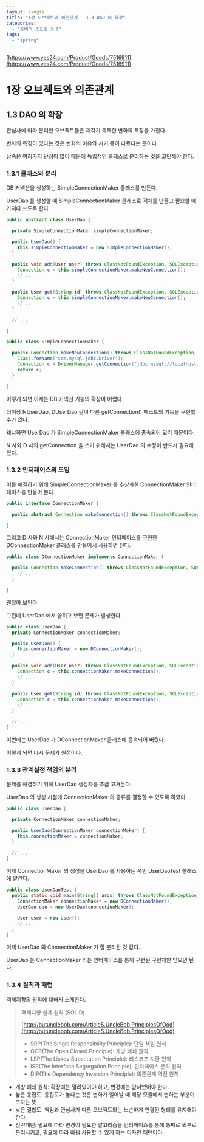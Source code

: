 ```yaml
---
layout: single
title: "1장 오브젝트와 의존관계 - 1.3 DAO 의 확장"
categories:
  - "토비의 스프링 3.1"
tags:
  - "spring"
---
```


[https://www.yes24.com/Product/Goods/7516911](https://www.yes24.com/Product/Goods/7516911)

# 1장 오브젝트와 의존관계

## 1.3 DAO 의 확장

관심사에 따라 분리한 오브젝트들은 제각기 독특한 변화의 특징을 가진다.

변화의 특징이 있다는 것은 변화의 이유와 시기 등이 다르다는 뜻이다.

상속은 여러가지 단점이 많이 때문에 독립적인 클래스로 분리하는 것을 고민해야 한다.

### 1.3.1 클래스의 분리

DB 커넥션을 생성하는 SimpleConnectionMaker 클래스를 만든다.

UserDao 를 생성할 때 SimpleConnectionMaker 클래스로 객체를 만들고 필요할 때 가져다 쓰도록 한다.

```java
public abstract class UserDao {

  private SimpleConnectionMaker simpleConnectionMaker;

  public UserDao() {
    this.simpleConnectionMaker = new SimpleConnectionMaker();
  }

  public void add(User user) throws ClassNotFoundException, SQLException {
    Connection c = this.simpleConnectionMaker.makeNewConnection();
    // ...
  }

  public User get(String id) throws ClassNotFoundException, SQLException {
    Connection c = this.simpleConnectionMaker.makeNewConnection();
    // ...
  }

  // ...

}
```

```java
public class SimpleConnectionMaker {

  public Connection makeNewConnection() throws ClassNotFoundException, SQLException {
    Class.forName("com.mysql.jdbc.Driver");
    Connection c = DriverManager.getConnection("jdbc:mysql://localhost/springbook?characterEncoding=UTF-8", "spring", "book");
    return c;
  }

}
```

이렇게 되면 이제는 DB 커넥션 기능의 확장이 어렵다.

더이상 NUserDao, DUserDao 같이 다른 getConnection() 메소드의 기능을 구현할 수가 없다.

왜냐하면 UserDao 가 SimpleConnectionMaker 클래스에 종속되어 있기 때문이다.

N 사와 D 사의 getConnection 을 쓰기 위해서는 UserDao 의 수정이 반드시 필요해졌다.

### 1.3.2 인터페이스의 도입

이를 해결하기 위해 SimpleConnectionMaker 를 추상화한 ConnectionMaker 인터페이스를 만들어 본다.

```java
public interface ConnectionMaker {

  public abstract Connection makeConnection() throws ClassNotFoundException, SQLException;

}
```

그리고 D 사와 N 사에서는 ConnectionMaker 인터페이스를 구현한 DConnectionMaker 클래스를 만들어서 사용하면 된다.

```java
public class DConnectionMaker implements ConnectionMaker {

  public Connection makeConnection() throws ClassNotFoundException, SQLException {
    // ...
  }

}
```

괜찮아 보인다.

그런데 UserDao 에서 쓸려고 보면 문제가 발생한다.

```java
public class UserDao {
  private ConnectionMaker connectionMaker;

  public UserDao() {
    this.connectionMaker = new DConnectionMaker();
  }

  public void add(User user) throws ClassNotFoundException, SQLException {
    Connection c = this.connectionMaker.makeConnection();
    // ...
  }

  public User get(String id) throws ClassNotFoundException, SQLException {
    Connection c = this.connectionMaker.makeConnection();
    // ...
  }

  // ...
}
```

이번에는 UserDao 가 DConnectionMaker 클래스에 종속되어 버렸다.

이렇게 되면 다시 문제가 원점이다.

### 1.3.3 관계설정 책임의 분리

문제를 해결하기 위해 UserDao 생성자를 조금 고쳐본다.

UserDao 의 생성 시점에 ConnectionMaker 의 종류를 결정할 수 있도록 하였다.

```java
public class UserDao {

  private ConnectionMaker connectionMaker;

  public UserDao(ConnectionMaker connectionMaker) {
    this.connectionMaker = connectionMaker;
  }

  // ...
}
```

이제 ConnectionMaker 의 생성을 UserDao 를 사용하는 쪽인 UserDaoTest 클래스에 맡긴다.

```java
public class UserDaoTest {
  public static void main(String[] args) throws ClassNotFoundException, SQLException {
    ConnectionMaker connectionMaker = new DConnectionMaker();
    UserDao dao = new UserDao(connectionMaker);

    User user = new User();
    // ...
  }
}
```

이제 UserDao 와 ConnectionMaker 가 잘 분리된 것 같다.

UserDao 는 ConnectionMaker 라는 인터페이스를 통해 구현된 구현체만 받으면 된다.

### 1.3.4 원칙과 패턴

객체지향의 원칙에 대해서 소개한다.

> 객체지향 설계 원칙 (SOLID)
>
> [http://butunclebob.com/ArticleS.UncleBob.PrinciplesOfOod](http://butunclebob.com/ArticleS.UncleBob.PrinciplesOfOod)
>
>- SRP(The Single Responsibility Principle): 단일 책임 원칙
>- OCP(The Open Closed Principle): 개방 폐쇄 원칙
>- LSP(The Liskov Substitution Principle): 리스코프 치환 원칙
>- ISP(The Interface Segregation Principle): 인터페이스 분리 원칙
>- DIP(The Dependency Inversion Principle): 의존관계 역전 원칙

- 개방 폐쇄 원칙: 확장에는 열려있어야 하고, 변경에는 닫혀있어야 한다.
- 높은 응집도: 응집도가 높다는 것은 변화가 일어날 때 해당 모듈에서 변하는 부분이 크다는 뜻
- 낮은 결합도: 책임과 관심사가 다른 오브젝트와는 느슨하게 연결된 형태를 유지해야 한다.
- 전략패턴: 필요에 따라 변경이 필요한 알고리즘을 인터페이스를 통해 통째로 외부로 분리시키고, 필요에 따라 바꿔 사용할 수 있게 하는 디자인 패턴이다.
